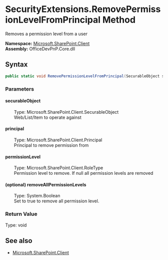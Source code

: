 # SecurityExtensions.RemovePermissionLevelFromPrincipal Method  
Removes a permission level from a user  

**Namespace:** [Microsoft.SharePoint.Client](Microsoft.SharePoint.Client.md)  
**Assembly:** OfficeDevPnP.Core.dll  
## Syntax
```C#
public static void RemovePermissionLevelFromPrincipal(SecurableObject securableObject, Principal principal, RoleType permissionLevel, Boolean removeAllPermissionLevels)
```
### Parameters
#### securableObject  
&emsp;&emsp;Type: Microsoft.SharePoint.Client.SecurableObject  
&emsp;&emsp;Web/List/Item to operate against  

#### principal  
&emsp;&emsp;Type: Microsoft.SharePoint.Client.Principal  
&emsp;&emsp;Principal to remove permission from  

#### permissionLevel  
&emsp;&emsp;Type: Microsoft.SharePoint.Client.RoleType  
&emsp;&emsp;Permission level to remove. If null all permission levels are removed  

#### (optional) removeAllPermissionLevels  
&emsp;&emsp;Type: System.Boolean  
&emsp;&emsp;Set to true to remove all permission level.  

### Return Value
Type: void  

## See also
- [Microsoft.SharePoint.Client](Microsoft.SharePoint.Client.md)

